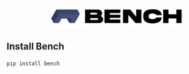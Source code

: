 <p align="center"><img src="https://github.com/mlcgp/bench/blob/master/images/bench-logo.png" alt="Bench logo" width="300" /></p>

## Install Bench

```bash
pip install bench
```


